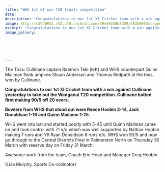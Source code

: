 ```yaml
---
title: "WHS 1st XI win T20 finals competition"
date: 
description: "Congratulations to our 1st XI Cricket team with a win against Cullinane on Monday 20 March 2017 to take out the Wanganui T20 competition..."
image: http://c1940652.r52.cf0.rackcdn.com/59e59b58b8d39a463b0003cc/goodUntitled-1.jpg
excerpt: "Congratulations to our 1st XI Cricket team with a win against Cullinane on Monday 20 March 2017 to take out the Wanganui T20 competition."
image_gallery:
    
    
    
    
    
---
```


<p>The Toss: Cullinane captain Raemon Teki (left) and WHS counterpart Quinn Mailman flank umpires Shaun Anderson and Thomas Redpath at the toss, won by Cullinane.</p>
<p><strong>Congratulations&nbsp;to our 1st XI Cricket team with a win against Cullinane yesterday to take out the Wanganui T20 competition. Cullinane batted first making 90/5 off 20 overs.&nbsp;</strong></p>
<p><strong>Bowlers from WHS that stood out were Reece Hoobin 2-14, Jack Donaldson 1-16 and Quinn Mailamn 1-25.&nbsp;</strong></p>
<p><span>WHS went into bat and started poorly with 5-45 until Quinn Mailman came on and took control with 71 n/o which was well supported by Nathan Hoobin making 7 runs and Y9 Ryan Donaldson 6 runs n/o. WHS won 93/5 and now go through to the Central Districts Final in Palmerston North on Thursday 30 March with reserve day on Friday&nbsp;<span>31</span>&nbsp;March.&nbsp;</span></p>
<p><span>Awesome work from the team, Coach Eric Head and Manager Greg Hoobin.</span></p>
<p><span>(Lisa Murphy, Sports Co-ordinator)</span></p>


